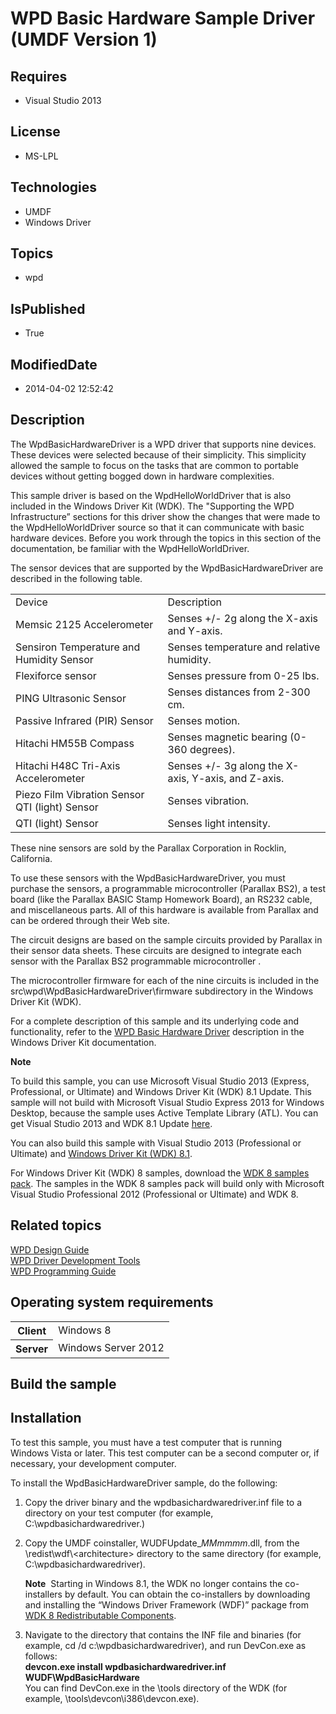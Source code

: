 # WPD Basic Hardware Sample Driver (UMDF Version 1)
## Requires
* Visual Studio 2013
## License
* MS-LPL
## Technologies
* UMDF
* Windows Driver
## Topics
* wpd
## IsPublished
* True
## ModifiedDate
* 2014-04-02 12:52:42
## Description

<div id="mainSection">
<p>The WpdBasicHardwareDriver is a WPD driver that supports nine devices. These devices were selected because of their simplicity. This simplicity allowed the sample to focus on the tasks that are common to portable devices without getting bogged down in hardware
 complexities. </p>
<p>This sample driver is based on the WpdHelloWorldDriver that is also included in the Windows Driver Kit (WDK). The &quot;Supporting the WPD Infrastructure” sections for this driver show the changes that were made to the WpdHelloWorldDriver source so that it can
 communicate with basic hardware devices. Before you work through the topics in this section of the documentation, be familiar with the WpdHelloWorldDriver.</p>
<p>The sensor devices that are supported by the WpdBasicHardwareDriver are described in the following table.</p>
<table>
<tbody>
<tr>
<td>Device</td>
<td>Description</td>
</tr>
<tr>
<td>Memsic 2125 Accelerometer</td>
<td>Senses &#43;/- 2g along the X-axis and Y-axis.</td>
</tr>
<tr>
<td>Sensiron Temperature and Humidity Sensor</td>
<td>Senses temperature and relative humidity.</td>
</tr>
<tr>
<td>Flexiforce sensor</td>
<td>Senses pressure from 0-25 lbs.</td>
</tr>
<tr>
<td>PING Ultrasonic Sensor</td>
<td>Senses distances from 2-300 cm.</td>
</tr>
<tr>
<td>Passive Infrared (PIR) Sensor</td>
<td>Senses motion.</td>
</tr>
<tr>
<td>Hitachi HM55B Compass </td>
<td>Senses magnetic bearing (0-360 degrees).</td>
</tr>
<tr>
<td>Hitachi H48C Tri-Axis Accelerometer </td>
<td>Senses &#43;/- 3g along the X-axis, Y-axis, and Z-axis.</td>
</tr>
<tr>
<td>Piezo Film Vibration Sensor QTI (light) Sensor </td>
<td>Senses vibration. </td>
</tr>
<tr>
<td>QTI (light) Sensor</td>
<td>Senses light intensity.</td>
</tr>
</tbody>
</table>
<p>These nine sensors are sold by the Parallax Corporation in Rocklin, California.</p>
<p>To use these sensors with the WpdBasicHardwareDriver, you must purchase the sensors, a programmable microcontroller (Parallax BS2), a test board (like the Parallax BASIC Stamp Homework Board), an RS232 cable, and miscellaneous parts. All of this hardware
 is available from Parallax and can be ordered through their Web site. </p>
<p>The circuit designs are based on the sample circuits provided by Parallax in their sensor data sheets. These circuits are designed to integrate each sensor with the Parallax BS2 programmable microcontroller .
</p>
<p>The microcontroller firmware for each of the nine circuits is included in the src\wpd\WpdBasicHardwareDriver\firmware subdirectory in the Windows Driver Kit (WDK).</p>
<p>For a complete description of this sample and its underlying code and functionality, refer to the
<a href="http://msdn.microsoft.com/en-us/library/windows/hardware/ff597697">WPD Basic Hardware Driver</a> description in the Windows Driver Kit documentation.</p>
<p class="note"><b>Note</b>&nbsp;&nbsp;</p>
<p class="note">To build this sample, you can use Microsoft Visual Studio&nbsp;2013 (Express, Professional, or Ultimate) and Windows Driver Kit (WDK)&nbsp;8.1 Update. This sample will not build with Microsoft Visual Studio Express&nbsp;2013 for Windows Desktop, because
 the sample uses Active Template Library (ATL). You can get Visual Studio&nbsp;2013 and WDK&nbsp;8.1 Update
<a href="http://go.microsoft.com/fwlink/p/?LInkID=239721">here</a>.</p>
<p class="note">You can also build this sample with Visual Studio&nbsp;2013 (Professional or Ultimate) and
<a href="http://go.microsoft.com/fwlink/p/?LInkID=391348">Windows Driver Kit (WDK)&nbsp;8.1</a>.</p>
<p class="note">For Windows Driver Kit (WDK)&nbsp;8 samples, download the <a href=" http://go.microsoft.com/fwlink/?LinkId=317090">
WDK&nbsp;8 samples pack</a>. The samples in the WDK&nbsp;8 samples pack will build only with Microsoft Visual Studio Professional&nbsp;2012 (Professional or Ultimate) and WDK&nbsp;8.</p>
<p></p>
<h2><a id="related_topics"></a>Related topics</h2>
<dl><dt><a href="http://msdn.microsoft.com/en-us/library/windows/hardware/ff597864">WPD Design Guide</a>
</dt><dt><a href="http://msdn.microsoft.com/en-us/library/windows/hardware/ff597568">WPD Driver Development Tools</a>
</dt><dt><a href="http://msdn.microsoft.com/en-us/library/windows/hardware/">WPD Programming Guide</a>
</dt></dl>
<h2>Operating system requirements</h2>
<table>
<tbody>
<tr>
<th>Client</th>
<td><dt>Windows&nbsp;8 </dt></td>
</tr>
<tr>
<th>Server</th>
<td><dt>Windows Server&nbsp;2012 </dt></td>
</tr>
</tbody>
</table>
<h2>Build the sample</h2>
<h2><a id="Installation"></a><a id="installation"></a><a id="INSTALLATION"></a>Installation</h2>
<p>To test this sample, you must have a test computer that is running Windows&nbsp;Vista or later. This test computer can be a second computer or, if necessary, your development computer.</p>
<p>To install the WpdBasicHardwareDriver sample, do the following:</p>
<ol>
<li>
<p>Copy the driver binary and the wpdbasichardwaredriver.inf file to a directory on your test computer (for example, C:\wpdbasichardwaredriver.)
</p>
</li><li>
<p>Copy the UMDF coinstaller, WUDFUpdate_<i>MMmmmm</i>.dll, from the \redist\wdf\&lt;architecture&gt; directory to the same directory (for example, C:\wpdbasichardwaredriver).
</p>
<p class="note"><b>Note</b>&nbsp;&nbsp;Starting in Windows&nbsp;8.1, the WDK no longer contains the co-installers by default. You can obtain the co-installers by downloading and installing the “Windows Driver Framework (WDF)” package from
<a href="http://go.microsoft.com/fwlink/p/?LinkID=226396">WDK 8 Redistributable Components</a>.</p>
</li><li>
<dl><dt>Navigate to the directory that contains the INF file and binaries (for example, cd /d c:\wpdbasichardwaredriver), and run DevCon.exe as follows:
</dt><dt><b>devcon.exe install wpdbasichardwaredriver.inf WUDF\WpdBasicHardware</b> </dt><dt>You can find DevCon.exe in the \tools directory of the WDK (for example, \tools\devcon\i386\devcon.exe).
</dt></dl>
</li></ol>
</div>
